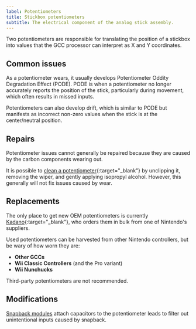 ```yaml
---
label: Potentiometers
title: Stickbox potentiometers
subtitle: The electrical component of the analog stick assembly.
---
```


Two potentiometers are responsible for translating the position of a stickbox into values that the GCC processor can interpret as X and Y coordinates.

## Common issues

As a potentiometer wears, it usually develops Potentiometer Oddity Degradation Effect (PODE). PODE is when a potentiometer no longer accurately reports the position of the stick, particularly during movement, which often results in missed inputs.

Potentiometers can also develop drift, which is similar to PODE but manifests as incorrect non-zero values when the stick is at the center/neutral position.

## Repairs

Potentiometer issues cannot generally be repaired because they are caused by the carbon components wearing out.

It is possible to [clean a potentiometer](https://www.youtube.com/watch?v=lPJ2ST9vTfQ){:target="\_blank"} by unclipping it, removing the wiper, and gently applying isopropyl alcohol. However, this generally will not fix issues caused by wear.

## Replacements

The only place to get new OEM potentiometers is currently [Kadano](https://kadano.biz){:target="\_blank"}, who orders them in bulk from one of Nintendo's suppliers.

Used potentiometers can be harvested from other Nintendo controllers, but be wary of how worn they are:

- **Other GCCs**
- **Wii Classic Controllers** (and the Pro variant)
- **Wii Nunchucks**

Third-party potentiometers are not recommended.

## Modifications

[Snapback modules](./mods/snapback) attach capacitors to the potentiometer leads to filter out unintentional inputs caused by snapback.
